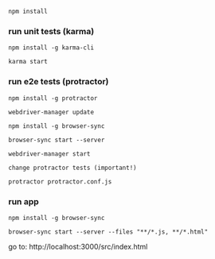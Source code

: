 ```
npm install
```

### run unit tests (karma)

```
npm install -g karma-cli

karma start
```

### run e2e tests (protractor)

```
npm install -g protractor

webdriver-manager update

npm install -g browser-sync

browser-sync start --server

webdriver-manager start

change protractor tests (important!)

protractor protractor.conf.js
```

### run app

```
npm install -g browser-sync

browser-sync start --server --files "**/*.js, **/*.html"
```

go to: http://localhost:3000/src/index.html